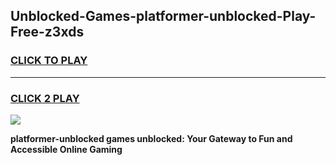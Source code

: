 
## Unblocked-Games-platformer-unblocked-Play-Free-z3xds
<h3>
<a href="https://premium76.site?title=platformer-unblocked&ref=20M">CLICK TO PLAY</a></h3>
<hr>

<h3>
<a href="https://premium76.site?title=platformer-unblocked&ref=20M">CLICK 2 PLAY</a>
  
</h3>

<a href="https://premium76.site?title=platformer-unblocked&ref=19M"><img src="https://clearcache.store/games.png"></a>


**platformer-unblocked games unblocked: Your Gateway to Fun and Accessible Online Gaming**
